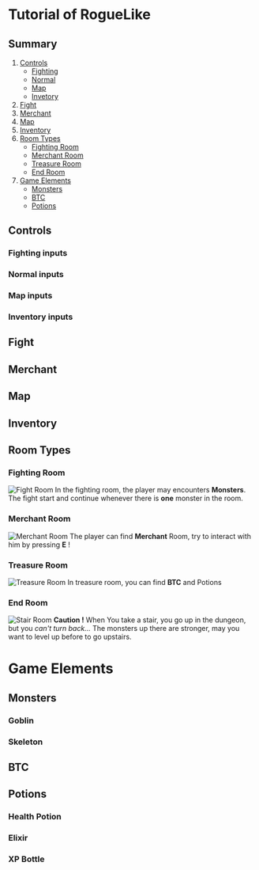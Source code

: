 # Tutorial of RogueLike

## Summary


1. [Controls](#controls)
   - [Fighting](#fighting-inputs)
   - [Normal](#normal-inputs)
   - [Map](#map-inputs)
   - [Invetory](#inventory-inputs)
2. [Fight](#fight)
3. [Merchant](#merchant)
4. [Map](#map)
5. [Inventory](#Inventory)
6. [Room Types](#room-types)
   - [Fighting Room](#fighting-room)
   - [Merchant Room](#merchant-room)
   - [Treasure Room](#treasure-room)
   - [End Room](#end-room)
7. [Game Elements](#game-elements)
   - [Monsters](#monsters)
   - [BTC](#btc)
   - [Potions](#potions)


## Controls
### Fighting inputs

### Normal inputs

### Map inputs

### Inventory inputs

## Fight

## Merchant

## Map

## Inventory


## Room Types
### Fighting Room
![Fight Room](https://user-images.githubusercontent.com/57185748/115142625-1d508000-a043-11eb-95cd-cd7f7f5b3c67.png)
In the fighting room, the player may encounters **Monsters**.
The fight start and continue whenever there is **one** monster in the room.
  
### Merchant Room
![Merchant Room](https://user-images.githubusercontent.com/57185748/115142959-c3e95080-a044-11eb-8a45-e42e66ac058a.png)
The player can find **Merchant** Room, try to interact with him by pressing **E** !
  
### Treasure Room
![Treasure Room](https://user-images.githubusercontent.com/57185748/115143030-2b9f9b80-a045-11eb-9864-5c005c88eb13.png)
In treasure room, you can find **BTC** and Potions

### End Room
![Stair Room](https://user-images.githubusercontent.com/57185748/115143026-293d4180-a045-11eb-855d-1360b5a174b1.png)
**Caution !** When You take a stair, you go up in the dungeon, but you _can't turn back..._
The monsters up there are stronger, may you want to level up before to go upstairs.

# Game Elements
## Monsters
### Goblin
### Skeleton

## BTC

## Potions
### Health Potion
### Elixir
### XP Bottle
